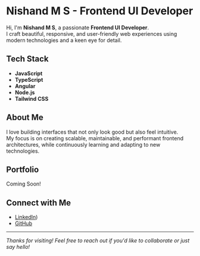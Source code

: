 # Nishand M S - Frontend UI Developer

Hi, I'm **Nishand M S**, a passionate **Frontend UI Developer**.  
I craft beautiful, responsive, and user-friendly web experiences using modern technologies and a keen eye for detail.

## Tech Stack

- **JavaScript**
- **TypeScript**
- **Angular**
- **Node.js**
- **Tailwind CSS**

## About Me

I love building interfaces that not only look good but also feel intuitive.  
My focus is on creating scalable, maintainable, and performant frontend architectures, while continuously learning and adapting to new technologies.

## Portfolio

Coming Soon!

## Connect with Me

- [LinkedIn](https://www.linkedin.com/in/nishand-m-s-116b5a1b2?utm_source=share&utm_campaign=share_via&utm_content=profile&utm_medium=android_app))
- [GitHub](https://github.com/nishandms)

---

*Thanks for visiting! Feel free to reach out if you'd like to collaborate or just say hello!*
